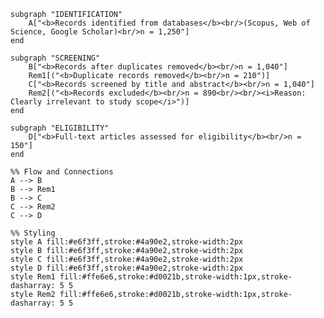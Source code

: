     subgraph "IDENTIFICATION"
        A["<b>Records identified from databases</b><br/>(Scopus, Web of Science, Google Scholar)<br/>n = 1,250"]
    end

    subgraph "SCREENING"
        B["<b>Records after duplicates removed</b><br/>n = 1,040"]
        Rem1[("<b>Duplicate records removed</b><br/>n = 210")]
        C["<b>Records screened by title and abstract</b><br/>n = 1,040"]
        Rem2[("<b>Records excluded</b><br/>n = 890<br/><br/><i>Reason: Clearly irrelevant to study scope</i>")]
    end

    subgraph "ELIGIBILITY"
        D["<b>Full-text articles assessed for eligibility</b><br/>n = 150"]
    end

    %% Flow and Connections
    A --> B
    B --> Rem1
    B --> C
    C --> Rem2
    C --> D

    %% Styling
    style A fill:#e6f3ff,stroke:#4a90e2,stroke-width:2px
    style B fill:#e6f3ff,stroke:#4a90e2,stroke-width:2px
    style C fill:#e6f3ff,stroke:#4a90e2,stroke-width:2px
    style D fill:#e6f3ff,stroke:#4a90e2,stroke-width:2px
    style Rem1 fill:#ffe6e6,stroke:#d0021b,stroke-width:1px,stroke-dasharray: 5 5
    style Rem2 fill:#ffe6e6,stroke:#d0021b,stroke-width:1px,stroke-dasharray: 5 5

